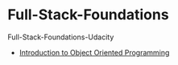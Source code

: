 # Full-Stack-Foundations
Full-Stack-Foundations-Udacity
* [Introduction to Object Oriented Programming](https://classroom.udacity.com/courses/ud036/lessons/993460168/concepts/10157285980923)
